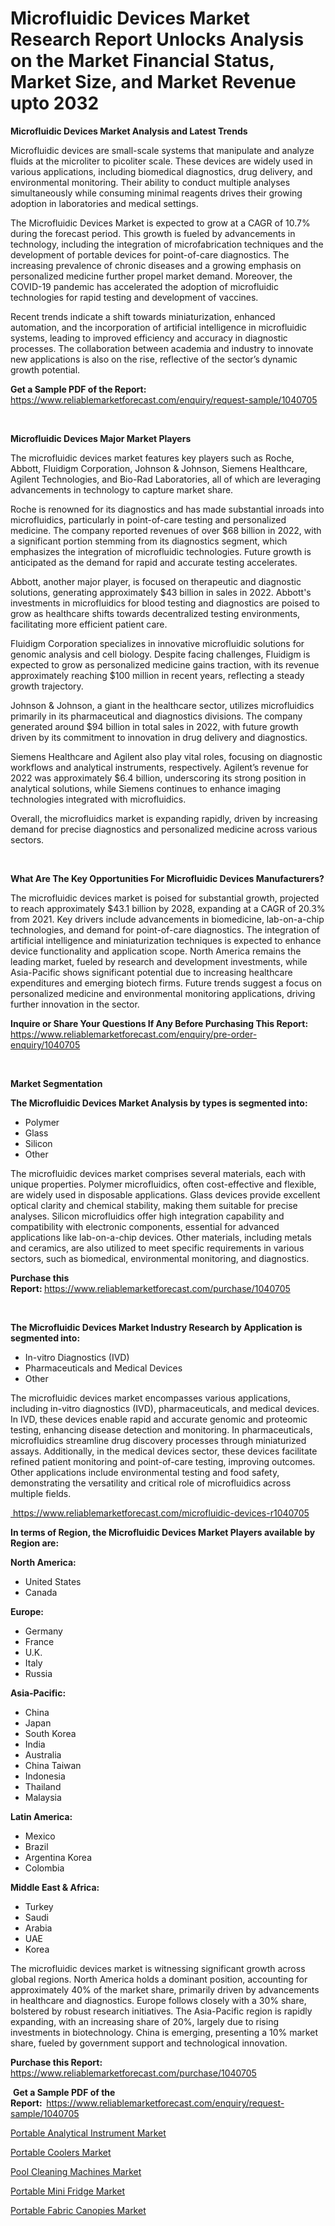 <p><h1>Microfluidic Devices Market Research Report Unlocks Analysis on the Market Financial Status, Market Size, and Market Revenue upto 2032</h1></p><p><strong>Microfluidic Devices Market Analysis and Latest Trends</strong></p>
<p><p>Microfluidic devices are small-scale systems that manipulate and analyze fluids at the microliter to picoliter scale. These devices are widely used in various applications, including biomedical diagnostics, drug delivery, and environmental monitoring. Their ability to conduct multiple analyses simultaneously while consuming minimal reagents drives their growing adoption in laboratories and medical settings.</p><p>The Microfluidic Devices Market is expected to grow at a CAGR of 10.7% during the forecast period. This growth is fueled by advancements in technology, including the integration of microfabrication techniques and the development of portable devices for point-of-care diagnostics. The increasing prevalence of chronic diseases and a growing emphasis on personalized medicine further propel market demand. Moreover, the COVID-19 pandemic has accelerated the adoption of microfluidic technologies for rapid testing and development of vaccines.</p><p>Recent trends indicate a shift towards miniaturization, enhanced automation, and the incorporation of artificial intelligence in microfluidic systems, leading to improved efficiency and accuracy in diagnostic processes. The collaboration between academia and industry to innovate new applications is also on the rise, reflective of the sector’s dynamic growth potential.</p></p>
<p><strong>Get a Sample PDF of the Report:&nbsp;</strong> <a href="https://www.reliablemarketforecast.com/enquiry/request-sample/1040705?utm_campaign=1890&utm_medium=2&utm_source=Github&utm_content=ia&utm_term=08042025&utm_id=microfluidic-devices">https://www.reliablemarketforecast.com/enquiry/request-sample/1040705</a></p>
<p>&nbsp;</p>
<p><strong>Microfluidic Devices Major Market Players</strong></p>
<p><p>The microfluidic devices market features key players such as Roche, Abbott, Fluidigm Corporation, Johnson & Johnson, Siemens Healthcare, Agilent Technologies, and Bio-Rad Laboratories, all of which are leveraging advancements in technology to capture market share.</p><p>Roche is renowned for its diagnostics and has made substantial inroads into microfluidics, particularly in point-of-care testing and personalized medicine. The company reported revenues of over $68 billion in 2022, with a significant portion stemming from its diagnostics segment, which emphasizes the integration of microfluidic technologies. Future growth is anticipated as the demand for rapid and accurate testing accelerates.</p><p>Abbott, another major player, is focused on therapeutic and diagnostic solutions, generating approximately $43 billion in sales in 2022. Abbott's investments in microfluidics for blood testing and diagnostics are poised to grow as healthcare shifts towards decentralized testing environments, facilitating more efficient patient care.</p><p>Fluidigm Corporation specializes in innovative microfluidic solutions for genomic analysis and cell biology. Despite facing challenges, Fluidigm is expected to grow as personalized medicine gains traction, with its revenue approximately reaching $100 million in recent years, reflecting a steady growth trajectory.</p><p>Johnson & Johnson, a giant in the healthcare sector, utilizes microfluidics primarily in its pharmaceutical and diagnostics divisions. The company generated around $94 billion in total sales in 2022, with future growth driven by its commitment to innovation in drug delivery and diagnostics.</p><p>Siemens Healthcare and Agilent also play vital roles, focusing on diagnostic workflows and analytical instruments, respectively. Agilent’s revenue for 2022 was approximately $6.4 billion, underscoring its strong position in analytical solutions, while Siemens continues to enhance imaging technologies integrated with microfluidics. </p><p>Overall, the microfluidics market is expanding rapidly, driven by increasing demand for precise diagnostics and personalized medicine across various sectors.</p></p>
<p>&nbsp;</p>
<p><strong>What Are The Key Opportunities For Microfluidic Devices Manufacturers?</strong></p>
<p><p>The microfluidic devices market is poised for substantial growth, projected to reach approximately $43.1 billion by 2028, expanding at a CAGR of 20.3% from 2021. Key drivers include advancements in biomedicine, lab-on-a-chip technologies, and demand for point-of-care diagnostics. The integration of artificial intelligence and miniaturization techniques is expected to enhance device functionality and application scope. North America remains the leading market, fueled by research and development investments, while Asia-Pacific shows significant potential due to increasing healthcare expenditures and emerging biotech firms. Future trends suggest a focus on personalized medicine and environmental monitoring applications, driving further innovation in the sector.</p></p>
<p><strong>Inquire or Share Your Questions If Any Before Purchasing This Report:</strong> <a href="https://www.reliablemarketforecast.com/enquiry/pre-order-enquiry/1040705?utm_campaign=1890&utm_medium=2&utm_source=Github&utm_content=ia&utm_term=08042025&utm_id=microfluidic-devices">https://www.reliablemarketforecast.com/enquiry/pre-order-enquiry/1040705</a></p>
<p>&nbsp;</p>
<p><strong>Market Segmentation</strong></p>
<p><strong>The Microfluidic Devices Market Analysis by types is segmented into:</strong></p>
<p><ul><li>Polymer</li><li>Glass</li><li>Silicon</li><li>Other</li></ul></p>
<p><p>The microfluidic devices market comprises several materials, each with unique properties. Polymer microfluidics, often cost-effective and flexible, are widely used in disposable applications. Glass devices provide excellent optical clarity and chemical stability, making them suitable for precise analyses. Silicon microfluidics offer high integration capability and compatibility with electronic components, essential for advanced applications like lab-on-a-chip devices. Other materials, including metals and ceramics, are also utilized to meet specific requirements in various sectors, such as biomedical, environmental monitoring, and diagnostics.</p></p>
<p><strong>Purchase this Report:&nbsp;</strong><a href="https://www.reliablemarketforecast.com/purchase/1040705?utm_campaign=1890&utm_medium=2&utm_source=Github&utm_content=ia&utm_term=08042025&utm_id=microfluidic-devices">https://www.reliablemarketforecast.com/purchase/1040705</a></p>
<p>&nbsp;</p>
<p><strong>The Microfluidic Devices Market Industry Research by Application is segmented into:</strong></p>
<p><ul><li>In-vitro Diagnostics (IVD)</li><li>Pharmaceuticals and Medical Devices</li><li>Other</li></ul></p>
<p><p>The microfluidic devices market encompasses various applications, including in-vitro diagnostics (IVD), pharmaceuticals, and medical devices. In IVD, these devices enable rapid and accurate genomic and proteomic testing, enhancing disease detection and monitoring. In pharmaceuticals, microfluidics streamline drug discovery processes through miniaturized assays. Additionally, in the medical devices sector, these devices facilitate refined patient monitoring and point-of-care testing, improving outcomes. Other applications include environmental testing and food safety, demonstrating the versatility and critical role of microfluidics across multiple fields.</p></p>
<p><a href="https://www.reliablemarketforecast.com/microfluidic-devices-r1040705?utm_campaign=1890&utm_medium=2&utm_source=Github&utm_content=ia&utm_term=08042025&utm_id=microfluidic-devices">&nbsp;https://www.reliablemarketforecast.com/microfluidic-devices-r1040705</a></p>
<p><strong>In terms of Region, the Microfluidic Devices Market Players available by Region are:</strong></p>
<p>
    <p> <strong> North America: </strong>
        <ul>
            <li>United States</li>
            <li>Canada</li>
        </ul>
        </p> 
    <p> <strong> Europe: </strong>
        <ul>
            <li>Germany</li>
            <li>France</li>
            <li>U.K.</li>
            <li>Italy</li>
            <li>Russia</li>
        </ul>
        </p> 
    <p> <strong> Asia-Pacific: </strong>
        <ul>
            <li>China</li>
            <li>Japan</li>
            <li>South Korea</li>
            <li>India</li>
            <li>Australia</li>
            <li>China Taiwan</li>
            <li>Indonesia</li>
            <li>Thailand</li>
            <li>Malaysia</li>
        </ul>
        </p> 
    <p> <strong> Latin America: </strong>
        <ul>
            <li>Mexico</li>
            <li>Brazil</li>
            <li>Argentina Korea</li>
            <li>Colombia</li>
        </ul>
        </p> 
    <p> <strong> Middle East & Africa: </strong>
        <ul>
            <li>Turkey</li>
            <li>Saudi</li>
            <li>Arabia</li>
            <li>UAE</li>
            <li>Korea</li>
        </ul>
    </p>
    </p>
<p><p>The microfluidic devices market is witnessing significant growth across global regions. North America holds a dominant position, accounting for approximately 40% of the market share, primarily driven by advancements in healthcare and diagnostics. Europe follows closely with a 30% share, bolstered by robust research initiatives. The Asia-Pacific region is rapidly expanding, with an increasing share of 20%, largely due to rising investments in biotechnology. China is emerging, presenting a 10% market share, fueled by government support and technological innovation.</p></p>
<p><strong>Purchase this Report: </strong><a href="https://www.reliablemarketforecast.com/purchase/1040705?utm_campaign=1890&utm_medium=2&utm_source=Github&utm_content=ia&utm_term=08042025&utm_id=microfluidic-devices">https://www.reliablemarketforecast.com/purchase/1040705</a></p>
<p>&nbsp;<strong>Get a Sample PDF of the Report:&nbsp;&nbsp;</strong><a href="https://www.reliablemarketforecast.com/enquiry/request-sample/1040705?utm_campaign=1890&utm_medium=2&utm_source=Github&utm_content=ia&utm_term=08042025&utm_id=microfluidic-devices">https://www.reliablemarketforecast.com/enquiry/request-sample/1040705</a></p>
<p><strong></strong></p>
<p><p><a href="https://github.com/wantadhagino/Market-Research-Report-List-1/blob/main/portable-analytical-instrument-market.md?utm_campaign=1890&utm_medium=2&utm_source=Github&utm_content=ia&utm_term=08042025&utm_id=microfluidic-devices">Portable Analytical Instrument Market</a></p><p><a href="https://github.com/lelahokendo/Market-Research-Report-List-1/blob/main/portable-coolers-market.md?utm_campaign=1890&utm_medium=2&utm_source=Github&utm_content=ia&utm_term=08042025&utm_id=microfluidic-devices">Portable Coolers Market</a></p><p><a href="https://github.com/hatlepigna2s/Market-Research-Report-List-1/blob/main/pool-cleaning-machines-market.md?utm_campaign=1890&utm_medium=2&utm_source=Github&utm_content=ia&utm_term=08042025&utm_id=microfluidic-devices">Pool Cleaning Machines Market</a></p><p><a href="https://github.com/eskelimaksic/Market-Research-Report-List-1/blob/main/portable-mini-fridge-market.md?utm_campaign=1890&utm_medium=2&utm_source=Github&utm_content=ia&utm_term=08042025&utm_id=microfluidic-devices">Portable Mini Fridge Market</a></p><p><a href="https://github.com/vestadjogile/Market-Research-Report-List-1/blob/main/portable-fabric-canopies-market.md?utm_campaign=1890&utm_medium=2&utm_source=Github&utm_content=ia&utm_term=08042025&utm_id=microfluidic-devices">Portable Fabric Canopies Market</a></p></p>